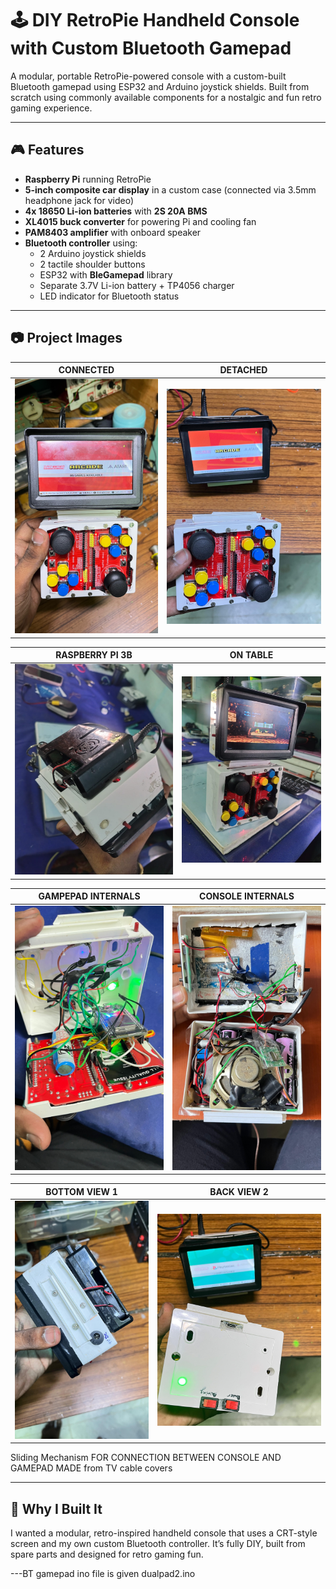 # 🕹️ DIY RetroPie Handheld Console with Custom Bluetooth Gamepad

A modular, portable RetroPie-powered console with a custom-built Bluetooth gamepad using ESP32 and Arduino joystick shields. Built from scratch using commonly available components for a nostalgic and fun retro gaming experience.

---

## 🎮 Features

- **Raspberry Pi** running RetroPie
- **5-inch composite car display** in a custom case (connected via 3.5mm headphone jack for video)
- **4x 18650 Li-ion batteries** with **2S 20A BMS**
- **XL4015 buck converter** for powering Pi and cooling fan
- **PAM8403 amplifier** with onboard speaker
- **Bluetooth controller** using:
  - 2 Arduino joystick shields
  - 2 tactile shoulder buttons
  - ESP32 with **BleGamepad** library
  - Separate 3.7V Li-ion battery + TP4056 charger
  - LED indicator for Bluetooth status

---

## 📷 Project Images

| CONNECTED | DETACHED  |
|---------|---------|
| ![Image 1](image1.jpg) | ![Image 2](image2.jpg) |

| RASPBERRY PI 3B | ON TABLE |
|---------|---------|
| ![Image 3](image3.jpg) | ![Image 4](image4.jpg) |

| GAMPEPAD INTERNALS | CONSOLE INTERNALS |
|---------|---------|
| ![Image 5](image5.jpg) | ![Image 6](image6.jpg) |

| BOTTOM VIEW 1 | BACK VIEW 2 |
|---------|---------|
| ![Image 7](image7.jpg) | ![Image 8](image8.jpg) |

Sliding Mechanism 
FOR CONNECTION BETWEEN CONSOLE AND GAMEPAD MADE from TV cable covers



---

## 🧠 Why I Built It

I wanted a modular, retro-inspired handheld console that uses a CRT-style screen and my own custom Bluetooth controller. It’s fully DIY, built from spare parts and designed for retro gaming fun.

---BT gamepad ino file is given dualpad2.ino 
